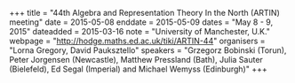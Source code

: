 +++
title = "44th Algebra and Representation Theory In the North (ARTIN) meeting"
date = 2015-05-08
enddate = 2015-05-09
dates = "May 8 - 9, 2015"
dateadded = 2015-03-16
note = "University of Manchester, U.K."
webpage = "http://hodge.maths.ed.ac.uk/tiki/ARTIN-44"
organisers = "Lorna Gregory, David Pauksztello"
speakers = "Grzegorz Bobinski (Torun), Peter Jorgensen (Newcastle), Matthew Pressland (Bath), Julia Sauter (Bielefeld), Ed Segal (Imperial) and Michael Wemyss (Edinburgh)"
+++
